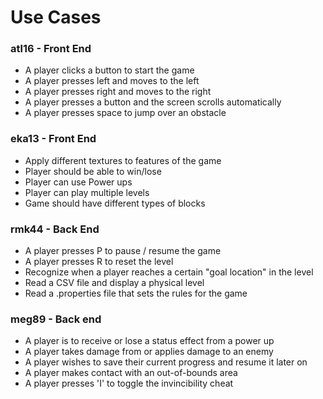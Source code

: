 # Use Cases

### atl16 - Front End
* A player clicks a button to start the game
* A player presses left and moves to the left
* A player presses right and moves to the right
* A player presses a button and the screen scrolls automatically
* A player presses space to jump over an obstacle


### eka13 - Front End
* Apply different textures to features of the game
* Player should be able to win/lose
* Player can use Power ups
* Player can play multiple levels
* Game should have different types of blocks



### rmk44 - Back End
* A player presses P to pause / resume the game
* A player presses R to reset the level
* Recognize when a player reaches a certain "goal location" in the level
* Read a CSV file and display a physical level
* Read a .properties file that sets the rules for the game

### meg89 - Back end
* A player is to receive or lose a status effect from a power up
* A player takes damage from or applies damage to an enemy
* A player wishes to save their current progress and resume it later on
* A player makes contact with an out-of-bounds area
* A player presses 'I' to toggle the invincibility cheat